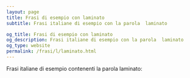 ```yaml
---
layout: page
title: Frasi di esempio con laminato 
subtitle: Frasi italiane di esempio con la parola  laminato

og_title: Frasi di esempio con laminato 
og_description: Frasi italiane di esempio con la parola  laminato
og_type: website
permalink: /frasi/l/laminato.html
---
```


Frasi italiane di esempio contenenti la parola laminato:


